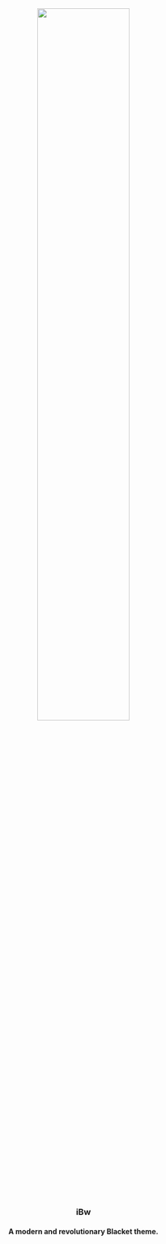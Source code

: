 <div align="center">

  <img src="https://cdn.discordapp.com/attachments/972295446347276308/1105538897238315180/Screenshot_2023-05-09_125102.png" width="60%">
  <h3>iBw</h3>
  <h4>A modern and revolutionary Blacket theme.</h4>

</div>
